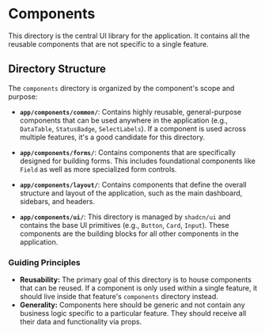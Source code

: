 # Components

This directory is the central UI library for the application. It contains all the reusable components that are not specific to a single feature.

## Directory Structure

The `components` directory is organized by the component's scope and purpose:

- **`app/components/common/`**: Contains highly reusable, general-purpose components that can be used anywhere in the application (e.g., `DataTable`, `StatusBadge`, `SelectLabels`). If a component is used across multiple features, it's a good candidate for this directory.

- **`app/components/forms/`**: Contains components that are specifically designed for building forms. This includes foundational components like `Field` as well as more specialized form controls.

- **`app/components/layout/`**: Contains components that define the overall structure and layout of the application, such as the main dashboard, sidebars, and headers.

- **`app/components/ui/`**: This directory is managed by `shadcn/ui` and contains the base UI primitives (e.g., `Button`, `Card`, `Input`). These components are the building blocks for all other components in the application.

### Guiding Principles

- **Reusability:** The primary goal of this directory is to house components that can be reused. If a component is only used within a single feature, it should live inside that feature's `components` directory instead.
- **Generality:** Components here should be generic and not contain any business logic specific to a particular feature. They should receive all their data and functionality via props.
